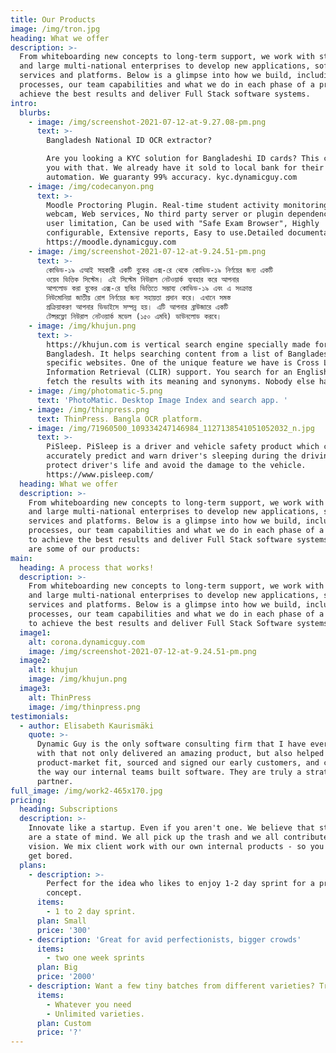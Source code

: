 ```yaml
---
title: Our Products
image: /img/tron.jpg
heading: What we offer
description: >-
  From whiteboarding new concepts to long-term support, we work with startups
  and large multi-national enterprises to develop new applications, software,
  services and platforms. Below is a glimpse into how we build, including our
  processes, our team capabilities and what we do in each phase of a project to
  achieve the best results and deliver Full Stack software systems.
intro:
  blurbs:
    - image: /img/screenshot-2021-07-12-at-9.27.08-pm.png
      text: >-
        Bangladesh National ID OCR extractor?

        Are you looking a KYC solution for Bangladeshi ID cards? This can help
        you with that. We already have it sold to local bank for their KYC
        automation. We guaranty 99% accuracy. kyc.dynamicguy.com
    - image: /img/codecanyon.png
      text: >-
        Moodle Proctoring Plugin. Real-time student activity monitoring via
        webcam, Web services, No third party server or plugin dependencies, No
        user limitation, Can be used with "Safe Exam Browser", Highly
        configurable, Extensive reports, Easy to use.Detailed documentation.
        https://moodle.dynamicguy.com
    - image: /img/screenshot-2021-07-12-at-9.24.51-pm.png
      text: >-
        কোভিড-১৯ এআই সহকারী একটি বুকের এক্স-রে থেকে কোভিড-১৯ নির্ণয়ের জন্য একটি
        ওয়েব ভিত্তিক সিস্টেম। এই সিস্টেম নিউরাল নেটওয়ার্ক ব্যবহার করে আপনার
        আপলোড করা বুকের এক্স-রে ছবির ভিত্তিতে সম্ভাব্য কোভিড-১৯ এবং এ সংক্রান্ত
        নিউমোনিয়া জাতীয় রোগ নির্ণয়ের জন্য সহায়তা প্রদান করে। এখানে সমস্ত
        প্রক্রিয়াকরণ আপনার ডিভাইসে সম্পন্ন হয়। এটি আপনার ব্রাউজারে একটি
        টেন্সরফ্লো নিউরাল নেটওয়ার্ক মডেল (১৫০ এমবি) ডাউনলোড করবে।
    - image: /img/khujun.png
      text: >-
        https://khujun.com is vertical search engine specially made for
        Bangladesh. It helps searching content from a list of Bangladesh
        specific websites. One of the unique feature we have is Cross Language
        Information Retrieval (CLIR) support. You search for an English word we
        fetch the results with its meaning and synonyms. Nobody else has it.
    - image: /img/photomatic-5.png
      text: 'PhotoMatic. Desktop Image Index and search app. '
    - image: /img/thinpress.png
      text: ThinPress. Bangla OCR platform.
    - image: /img/71960500_109334247146984_1127138541051052032_n.jpg
      text: >-
        PiSleep. PiSleep is a driver and vehicle safety product which can
        accurately predict and warn driver's sleeping during the driving to
        protect driver's life and avoid the damage to the vehicle.
        https://www.pisleep.com/
  heading: What we offer
  description: >-
    From whiteboarding new concepts to long-term support, we work with startups
    and large multi-national enterprises to develop new applications, software,
    services and platforms. Below is a glimpse into how we build, including our
    processes, our team capabilities and what we do in each phase of a project
    to achieve the best results and deliver Full Stack software systems. Here
    are some of our products:
main:
  heading: A process that works!
  description: >-
    From whiteboarding new concepts to long-term support, we work with startups
    and large multi-national enterprises to develop new applications, software,
    services and platforms. Below is a glimpse into how we build, including our
    processes, our team capabilities and what we do in each phase of a project
    to achieve the best results and deliver Full Stack Software systems.
  image1:
    alt: corona.dynamicguy.com
    image: /img/screenshot-2021-07-12-at-9.24.51-pm.png
  image2:
    alt: khujun
    image: /img/khujun.png
  image3:
    alt: ThinPress
    image: /img/thinpress.png
testimonials:
  - author: Elisabeth Kaurismäki
    quote: >-
      Dynamic Guy is the only software consulting firm that I have ever worked
      with that not only delivered an amazing product, but also helped us find
      product-market fit, sourced and signed our early customers, and changed
      the way our internal teams built software. They are truly a strategic
      partner.
full_image: /img/work2-465x170.jpg
pricing:
  heading: Subscriptions
  description: >-
    Innovate like a startup. Even if you aren't one. We believe that startups
    are a state of mind. We all pick up the trash and we all contribute to the
    vision. We mix client work with our own internal products - so you'll never
    get bored.
  plans:
    - description: >-
        Perfect for the idea who likes to enjoy 1-2 day sprint for a proof of
        concept.
      items:
        - 1 to 2 day sprint.
      plan: Small
      price: '300'
    - description: 'Great for avid perfectionists, bigger crowds'
      items:
        - two one week sprints
      plan: Big
      price: '2000'
    - description: Want a few tiny batches from different varieties? Try our custom plan
      items:
        - Whatever you need
        - Unlimited varieties.
      plan: Custom
      price: '?'
---
```


